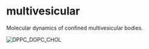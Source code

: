 # multivesicular
Molecular dynamics of confined multivesicular bodies.

![DPPC_DOPC_CHOL](https://github.com/diegomasone/multivesicular/assets/157829429/abac40ca-2c08-45d0-8c9c-b5f2c4b79160)
